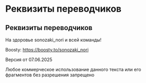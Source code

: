 # Реквизиты переводчиков

## Реквизиты переводчиков

На здоровье sonozaki_nori и всей команды!

Boosty: https://boosty.to/sonozaki_nori

Версия от 07.06.2025

Любое коммерческое использование данного текста или его фрагментов без разрешения запрещено